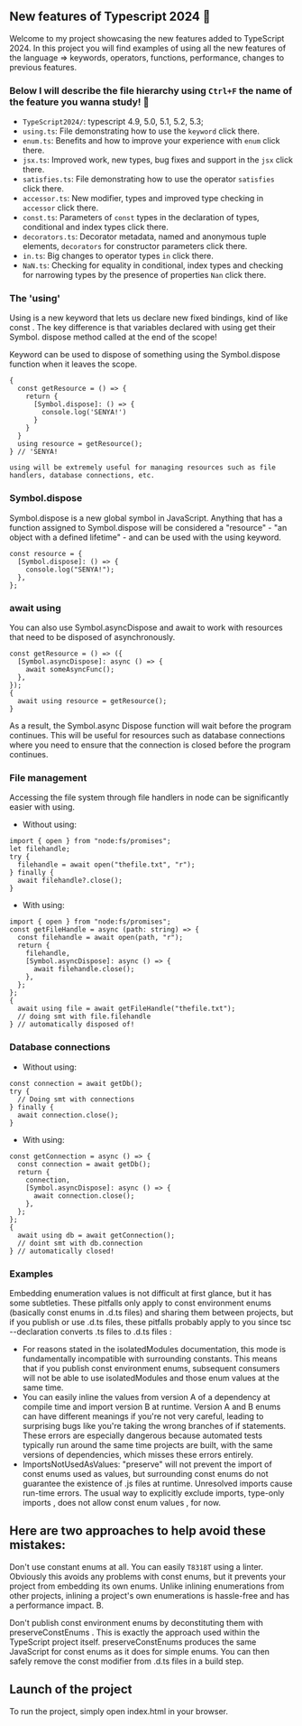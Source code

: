 ## New features of Typescript 2024 🥇

Welcome to my project showcasing the new features added to TypeScript 2024. In this project you will find examples of using all the new features of the language => keywords, operators, functions, performance, changes to previous features.

### Below I will describe the file hierarchy using `Ctrl+F` the name of the feature you wanna study! 🐤

- `TypeScript2024/`: typescript 4.9, 5.0, 5.1, 5.2, 5.3;
- `using.ts`: File demonstrating how to use the `keyword` click there.
- `enum.ts`: Benefits and how to improve your experience with `enum` click there.
- `jsx.ts`: Improved work, new types, bug fixes and support in the `jsx` click there.
- `satisfies.ts`: File demonstrating how to use the operator `satisfies` click there.
- `accessor.ts`: New modifier, types and improved type checking in `accessor` click there.
- `const.ts`: Parameters of `const` types in the declaration of types, conditional and index types click there.
- `decorators.ts`: Decorator metadata, named and anonymous tuple elements, `decorators` for constructor parameters click there.
- `in.ts`: Big changes to operator types `in` click there.
- `NaN.ts`: Checking for equality in conditional, index types and checking for narrowing types by the presence of properties `Nan` click there.


### The 'using'
Using is a new keyword that lets us declare new fixed bindings, kind of like const . The key difference is that variables declared with using get their Symbol. dispose method called at the end of the scope!

Keyword can be used to dispose of something using the Symbol.dispose function when it leaves the scope.
```JS
{
  const getResource = () => {
    return {
      [Symbol.dispose]: () => {
        console.log('SENYA!')
      }
    }
  }
  using resource = getResource();
} // 'SENYA!

using will be extremely useful for managing resources such as file handlers, database connections, etc.
```

### Symbol.dispose
Symbol.dispose is a new global symbol in JavaScript. Anything that has a function assigned to Symbol.dispose will be considered a "resource" - "an object with a defined lifetime" - and can be used with the using keyword.
```JS
const resource = {
  [Symbol.dispose]: () => {
    console.log("SENYA!");
  },
};
```

### await using

You can also use Symbol.asyncDispose and await to work with resources that need to be disposed of asynchronously.
```JS
const getResource = () => ({
  [Symbol.asyncDispose]: async () => {
    await someAsyncFunc();
  },
});
{
  await using resource = getResource();
}
```

As a result, the Symbol.async Dispose function will wait before the program continues.
This will be useful for resources such as database connections where you need to ensure that the connection is closed before the program continues.

### File management

Accessing the file system through file handlers in node can be significantly easier with using.
* Without using:
```JS
import { open } from "node:fs/promises";
let filehandle;
try {
  filehandle = await open("thefile.txt", "r");
} finally {
  await filehandle?.close();
}
```
* With using:
```JS
import { open } from "node:fs/promises";
const getFileHandle = async (path: string) => {
  const filehandle = await open(path, "r");
  return {
    filehandle,
    [Symbol.asyncDispose]: async () => {
      await filehandle.close();
    },
  };
};
{
  await using file = await getFileHandle("thefile.txt");
  // doing smt with file.filehandle
} // automatically disposed of!
```
### Database connections

* Without using:
```JS
const connection = await getDb();
try {
  // Doing smt with connections
} finally {
  await connection.close();
}
```
* With using:
```JS
const getConnection = async () => {
  const connection = await getDb();
  return {
    connection,
    [Symbol.asyncDispose]: async () => {
      await connection.close();
    },
  };
};
{
  await using db = await getConnection();
  // doint smt with db.connection
} // automatically closed!
```
### Examples
Embedding enumeration values is not difficult at first glance, but it has some subtleties. These pitfalls only apply to const environment enums (basically const enums in .d.ts files) and sharing them between projects, but if you publish or use .d.ts files, these pitfalls probably apply to you since tsc --declaration converts .ts files to .d.ts files :

* For reasons stated in the isolatedModules documentation, this mode is fundamentally incompatible with surrounding constants. This means that if you publish const environment enums, subsequent consumers will not be able to use isolatedModules and those enum values at the same time.
* You can easily inline the values from version A of a dependency at compile time and import version B at runtime. Version A and B enums can have different meanings if you're not very careful, leading to surprising bugs like you're taking the wrong branches of if statements. These errors are especially dangerous because automated tests typically run around the same time projects are built, with the same versions of dependencies, which misses these errors entirely.
* ImportsNotUsedAsValues: "preserve" will not prevent the import of const enums used as values, but surrounding const enums do not guarantee the existence of .js files at runtime. Unresolved imports cause run-time errors. The usual way to explicitly exclude imports, type-only imports , does not allow const enum values , for now.

## Here are two approaches to help avoid these mistakes: 

Don't use constant enums at all. You can easily `T8318T` using a linter. Obviously this avoids any problems with const enums, but it prevents your project from embedding its own enums. Unlike inlining enumerations from other projects, inlining a project's own enumerations is hassle-free and has a performance impact. B. 

Don't publish const environment enums by deconstituting them with preserveConstEnums . This is exactly the approach used within the TypeScript project itself. preserveConstEnums produces the same JavaScript for const enums as it does for simple enums. You can then safely remove the const modifier from .d.ts files in a build step.

## Launch of the project
To run the project, simply open index.html in your browser.
